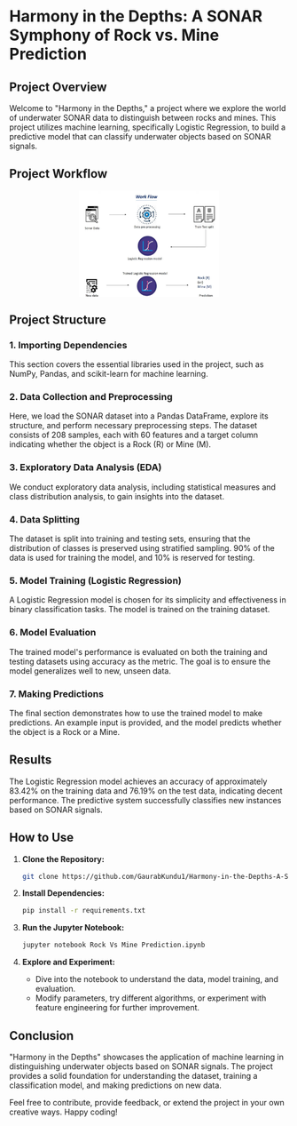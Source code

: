 # Harmony in the Depths: A SONAR Symphony of Rock vs. Mine Prediction

## Project Overview
Welcome to "Harmony in the Depths," a project where we explore the world of underwater SONAR data to distinguish between rocks and mines. This project utilizes machine learning, specifically Logistic Regression, to build a predictive model that can classify underwater objects based on SONAR signals.

## Project Workflow

<style> .center {
  display: block;
  margin-left: auto;
  margin-right: auto;
  width: 50%;} 
</style>
<img src="Images/Workflow.png" class="center">

## Project Structure

### 1. Importing Dependencies
This section covers the essential libraries used in the project, such as NumPy, Pandas, and scikit-learn for machine learning.

### 2. Data Collection and Preprocessing
Here, we load the SONAR dataset into a Pandas DataFrame, explore its structure, and perform necessary preprocessing steps. The dataset consists of 208 samples, each with 60 features and a target column indicating whether the object is a Rock (R) or Mine (M).

### 3. Exploratory Data Analysis (EDA)
We conduct exploratory data analysis, including statistical measures and class distribution analysis, to gain insights into the dataset.

### 4. Data Splitting
The dataset is split into training and testing sets, ensuring that the distribution of classes is preserved using stratified sampling. 90% of the data is used for training the model, and 10% is reserved for testing.

### 5. Model Training (Logistic Regression)
A Logistic Regression model is chosen for its simplicity and effectiveness in binary classification tasks. The model is trained on the training dataset.

### 6. Model Evaluation
The trained model's performance is evaluated on both the training and testing datasets using accuracy as the metric. The goal is to ensure the model generalizes well to new, unseen data.

### 7. Making Predictions
The final section demonstrates how to use the trained model to make predictions. An example input is provided, and the model predicts whether the object is a Rock or a Mine.

## Results
The Logistic Regression model achieves an accuracy of approximately 83.42% on the training data and 76.19% on the test data, indicating decent performance. The predictive system successfully classifies new instances based on SONAR signals.

## How to Use
1. **Clone the Repository:** 
   ```bash
   git clone https://github.com/GaurabKundu1/Harmony-in-the-Depths-A-SONAR-Symphony-of-Rock-vs.-Mine-Prediction.git
   ```

2. **Install Dependencies:**
   ```bash
   pip install -r requirements.txt
   ```

3. **Run the Jupyter Notebook:**
   ```bash
   jupyter notebook Rock Vs Mine Prediction.ipynb
   ```

4. **Explore and Experiment:**
   - Dive into the notebook to understand the data, model training, and evaluation.
   - Modify parameters, try different algorithms, or experiment with feature engineering for further improvement.

## Conclusion
"Harmony in the Depths" showcases the application of machine learning in distinguishing underwater objects based on SONAR signals. The project provides a solid foundation for understanding the dataset, training a classification model, and making predictions on new data.

Feel free to contribute, provide feedback, or extend the project in your own creative ways. Happy coding!
